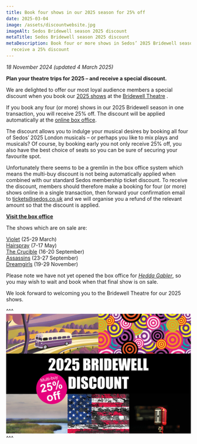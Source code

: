 ```yaml
---
title: Book four shows in our 2025 season for 25% off
date: 2025-03-04
image: /assets/discountwebsite.jpg
imageAlt: Sedos Bridewell season 2025 discount
metaTitle: Sedos Bridewell season 2025 discount
metaDescription: Book four or more shows in Sedos’ 2025 Bridewell season and
  receive a 25% discount
---
```

*18 November 2024 (updated 4 March 2025)*

**Plan your theatre trips for 2025 – and receive a special discount.**

We are delighted to offer our most loyal audience members a special discount when you book our [2025 shows](https://www.sedos.co.uk/whats-on) at the [Bridewell Theatre](https://www.sedos.co.uk/venues/bridewell) . 

If you book any four (or more) shows in our 2025 Bridewell season in one transaction, you will receive 25% off. The discount will be applied automatically at the [online box office](https://sedos.ticketsolve.com/ticketbooth/shows). 

The discount allows you to indulge your musical desires by booking all four of Sedos’ 2025 London musicals – or perhaps you like to mix plays and musicals? Of course, by booking early you not only receive 25% off, you also have the best choice of seats so you can be sure of securing your favourite spot. 

Unfortunately there seems to be a gremlin in the box office system which means the multi-buy discount is not being automatically applied when combined with our standard Sedos membership ticket discount. To receive the discount, members should therefore make a booking for four (or more) shows online in a single transaction, then forward your confirmation email to [tickets@sedos.co.uk](mailto:tickets@sedos.co.uk) and we will organise you a refund of the relevant amount so that the discount is applied.

**[Visit the box office](https://sedos.ticketsolve.com/ticketbooth/shows)**

The shows which are on sale are:

[Violet](https://www.sedos.co.uk/shows/2025-violet) (25-29 March)\
[Hairspray](https://www.sedos.co.uk/shows/2025-hairspray-the-broadway-musical) (7-17 May)\
[The Crucible](https://www.sedos.co.uk/shows/2025-the-crucible) (16-20 September)\
[Assassins](https://www.sedos.co.uk/shows/2025-assassins) (23-27 September)\
[Dreamgirls](https://www.sedos.co.uk/shows/2025-dreamgirls) (19-29 November)

Please note we have not yet opened the box office for *[Hedda Gabler](https://www.sedos.co.uk/shows/2025-hedda-gabler)*, so you may wish to wait and book when that final show is on sale.

We look forward to welcoming you to the Bridewell Theatre for our 2025 shows.

^^^
![Sedos Bridewell season 2025 discount](/assets/discountwebsite.jpg)
^^^